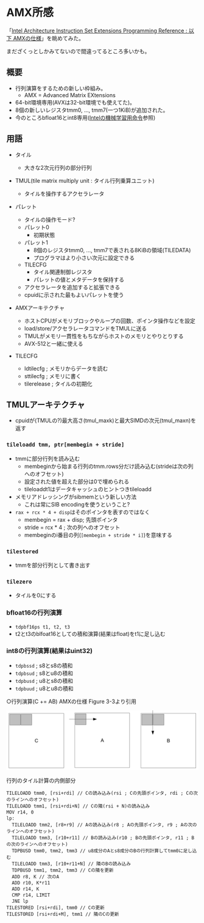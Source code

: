 # AMX所感

「[Intel Architecture Instruction Set Extensions Programming Reference : 以下 AMXの仕様](https://software.intel.com/content/dam/develop/public/us/en/documents/architecture-instruction-set-extensions-programming-reference.pdf)」を眺めてみた。

まだざくっとしかみてないので間違ってるところ多いかも。

## 概要
- 行列演算をするための新しい枠組み。
  - AMX = Advanced Matrix EXtensions
- 64-bit環境専用(AVXは32-bit環境でも使えてた)。
- 8個の新しいレジスタtmm0, ..., tmm7(一つ1KiB)が追加された。
- 今のところbfloat16とint8専用([Intelの機械学習用命令](int8-bfloat16.md)参照)

## 用語
- タイル
  - 大きな2次元行列の部分行列
- TMUL(tile matrix multiply unit : タイル行列乗算ユニット)
  - タイルを操作するアクセラレータ
- パレット
  - タイルの操作モード?
  - パレット0
    - 初期状態
  - パレット1
    - 8個のレジスタtmm0, ..., tmm7で表される8KiBの領域(TILEDATA)
    - プログラマはより小さい次元に設定できる
  - TILECFG
    - タイル関連制御レジスタ
    - パレットの値とメタデータを保持する
  - アクセラレータを追加すると拡張できる
  - cpuidに示された最もよいパレットを使う

- AMXアーキテクチャ
  - ホストCPUがメモリブロックやループの回数、ポインタ操作などを設定
  - load/store/アクセラレータコマンドをTMULに送る
  - TMULがメモリ一貫性をもちながらホストのメモリとやりとりする
  - AVX-512と一緒に使える

- TILECFG
  - ldtilecfg ; メモリからデータを読む
  - sttilecfg ; メモリに書く
  - tilerelease ; タイルの初期化

## TMULアーキテクチャ
- cpuidが(TMULの?)最大高さ(tmul_maxk)と最大SIMDの次元(tmul_maxn)を返す

### `tileloadd tmm, ptr[membegin + stride]`
- tmmに部分行列を読み込む
  - membeginから始まる行列のtmm.rows分だけ読み込む(strideは次の列へのオフセット)
  - 設定された値を超えた部分は0で埋められる
  - tileloaddt1はデータキャッシュのヒントつきtileloadd
- メモリアドレッシングがsibmemという新しい方法
  - これは常にSIB encodingを使うということ?
- `rax + rcx * 4 + disp`はそのポインタを表すのではなく
  - membegin = rax + disp; 先頭ポインタ
  - stride = rcx * 4 ; 次の列へのオフセット
  - membeginのi番目の列(`[membegin + stride * i]`)を意味する

### `tilestored`
- tmmを部分行列として書き出す

### `tilezero`
- タイルを0にする

### bfloat16の行列演算
- `tdpbf16ps t1, t2, t3`
- t2とt3のblfoat16としての積和演算(結果はfloat)をt1に足し込む

### int8の行列演算(結果はuint32)
- `tdpbssd` ; s8とs8の積和
- `tdpbsud` ; s8とu8の積和
- `tdpbusd` ; u8とs8の積和
- `tdpbuud` ; u8とu8の積和

○行列演算(C += AB) AMXの仕様 Figure 3-3より引用

![mul](img/matrix-multiply.png)

行列のタイル計算の内側部分

```
TILELOADD tmm0, [rsi+rdi] // Cの読み込み(rsi ; Cの先頭ポインタ, rdi ; Cの次のラインへのオフセット)
TILELOADD tmm1, [rsi+rdi+N] // Cの隣(rsi + N)の読み込み
MOV r14, 0
lp:
  TILELOADD tmm2, [r8+r9] // Aの読み込み(r8 ; Aの先頭ポインタ, r9 ; Aの次のラインへのオフセット)
  TILELOADD tmm3, [r10+r11] // Bの読み込み(r10 ; Bの先頭ポインタ, r11 ; Bの次のラインへのオフセット)
  TDPBUSD tmm0, tmm2, tmm3 // u8成分のAとs8成分のBの行列計算してtmm0に足し込む
  TILELOADD tmm3, [r10+r11+N] // 隣のBの読み込み
  TDPBUSD tmm1, tmm2, tmm3 // Cの隣を更新
  ADD r8, K // 次のA
  ADD r10, K*r11
  ADD r14, K
  CMP r14, LIMIT
  JNE lp
TILESTORED [rsi+rdi], tmm0 // Cの更新
TILESTORED [rsi+rdi+M], tmm1 // 隣のCの更新
```
